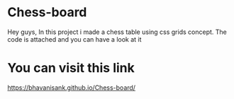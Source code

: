 # Chess-board
Hey guys, In this project i made a chess table using css grids concept. The code  is attached and you can have a look at it

# You can visit this  link
https://bhavanisank.github.io/Chess-board/
